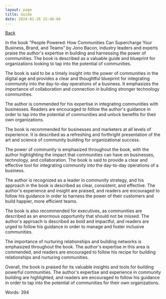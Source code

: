 ```yaml
---
layout: page
title: Guide
date: 2024-01-26 15:46:04
---
```


[Back](./)


In the book "People Powered: How Communities Can Supercharge Your Business, Brand, and Teams" by Jono Bacon, industry leaders and experts praise the author's expertise in building and harnessing the power of communities. The book is described as a valuable guide and blueprint for organizations looking to tap into the potential of communities.

The book is said to be a timely insight into the power of communities in the digital age and provides a clear and thoughtful blueprint for integrating community into the day-to-day operations of a business. It emphasizes the importance of collaboration and connection in building stronger technology communities.

The author is commended for his expertise in integrating communities with businesses. Readers are encouraged to follow the author's guidance in order to tap into the potential of communities and unlock benefits for their own organizations.

The book is recommended for businesses and marketers at all levels of experience. It is described as a refreshing and forthright presentation of the art and science of community building for organizational success.

The power of community is emphasized throughout the book, with the author highlighting the impact that communities can have on businesses, technology, and collaboration. The book is said to provide a clear and effective tool for integrating community into the day-to-day operations of a business.

The author is recognized as a leader in community strategy, and his approach in the book is described as clear, consistent, and effective. The author's experience and insight are praised, and readers are encouraged to follow his guidance in order to harness the power of their customers and build happier, more efficient teams.

The book is also recommended for executives, as communities are described as an enormous opportunity that should not be missed. The author's approach is described as bold and impactful, and readers are urged to follow his guidance in order to manage and foster inclusive communities.

The importance of nurturing relationships and building networks is emphasized throughout the book. The author's expertise in this area is commended, and readers are encouraged to follow his recipe for building relationships and nurturing communities.

Overall, the book is praised for its valuable insights and tools for building powerful communities. The author's expertise and experience in community building are highlighted, and readers are encouraged to follow his guidance in order to tap into the potential of communities for their own organizations.

Words: 394
